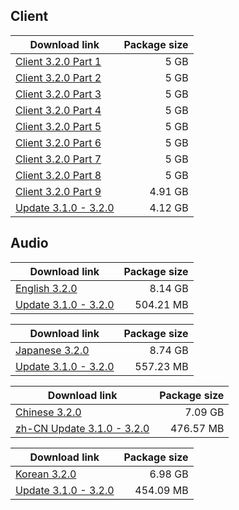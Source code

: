## Client

| Download link | Package size |
| ------------- | ------------:|
| [Client 3.2.0 Part 1](https://autopatchos.starrails.com/client/download/20250327183104_ye1qtcQ1Eo1GlvdK/PC/download/StarRail_3.2.0.7z.001) | 5 GB |
| [Client 3.2.0 Part 2](https://autopatchos.starrails.com/client/download/20250327183104_ye1qtcQ1Eo1GlvdK/PC/download/StarRail_3.2.0.7z.002) | 5 GB |
| [Client 3.2.0 Part 3](https://autopatchos.starrails.com/client/download/20250327183104_ye1qtcQ1Eo1GlvdK/PC/download/StarRail_3.2.0.7z.003) | 5 GB |
| [Client 3.2.0 Part 4](https://autopatchos.starrails.com/client/download/20250327183104_ye1qtcQ1Eo1GlvdK/PC/download/StarRail_3.2.0.7z.004) | 5 GB |
| [Client 3.2.0 Part 5](https://autopatchos.starrails.com/client/download/20250327183104_ye1qtcQ1Eo1GlvdK/PC/download/StarRail_3.2.0.7z.005) | 5 GB |
| [Client 3.2.0 Part 6](https://autopatchos.starrails.com/client/download/20250327183104_ye1qtcQ1Eo1GlvdK/PC/download/StarRail_3.2.0.7z.006) | 5 GB |
| [Client 3.2.0 Part 7](https://autopatchos.starrails.com/client/download/20250327183104_ye1qtcQ1Eo1GlvdK/PC/download/StarRail_3.2.0.7z.007) | 5 GB |
| [Client 3.2.0 Part 8](https://autopatchos.starrails.com/client/download/20250327183104_ye1qtcQ1Eo1GlvdK/PC/download/StarRail_3.2.0.7z.008) | 5 GB |
| [Client 3.2.0 Part 9](https://autopatchos.starrails.com/client/download/20250327183104_ye1qtcQ1Eo1GlvdK/PC/download/StarRail_3.2.0.7z.009) | 4.91 GB |
| [Update 3.1.0 - 3.2.0](https://autopatchos.starrails.com/client/diff/hkrpg_global/game_3.1.0_3.2.0_hdiff_nwqBoBJTfiCBfuGe.7z) | 4.12 GB |


## Audio

| Download link | Package size |
| ------------- | ------------:|
| [English 3.2.0](https://autopatchos.starrails.com/client/download/20250327183104_ye1qtcQ1Eo1GlvdK/PC/English.7z) | 8.14 GB |
| [Update 3.1.0 - 3.2.0](https://autopatchos.starrails.com/client/diff/hkrpg_global/audio_en-us_3.1.0_3.2.0_hdiff_NzaoRFRSDYXrjFhR.7z) | 504.21 MB |

| Download link | Package size |
| ------------- | ------------:|
| [Japanese 3.2.0](https://autopatchos.starrails.com/client/download/20250327183104_ye1qtcQ1Eo1GlvdK/PC/Japanese.7z) | 8.74 GB |
| [Update 3.1.0 - 3.2.0](https://autopatchos.starrails.com/client/diff/hkrpg_global/audio_ja-jp_3.1.0_3.2.0_hdiff_zECvovFzvhzVLQoy.7z) | 557.23 MB |

| Download link | Package size |
| ------------- | ------------:|
| [Chinese 3.2.0](https://autopatchos.starrails.com/client/download/20250327183104_ye1qtcQ1Eo1GlvdK/PC/Chinese.7z) | 7.09 GB |
| [zh-CN Update 3.1.0 - 3.2.0](https://autopatchos.starrails.com/client/diff/hkrpg_global/audio_zh-cn_3.1.0_3.2.0_hdiff_sjaSrlUVockkcNwu.7z) | 476.57 MB |

| Download link | Package size |
| ------------- | ------------:|
| [Korean 3.2.0](https://autopatchos.starrails.com/client/download/20250327183104_ye1qtcQ1Eo1GlvdK/PC/Korean.7z) | 6.98 GB |
| [Update 3.1.0 - 3.2.0](https://autopatchos.starrails.com/client/diff/hkrpg_global/audio_ko-kr_3.1.0_3.2.0_hdiff_vKohowdSpbhZLFZp.7z) | 454.09 MB |

